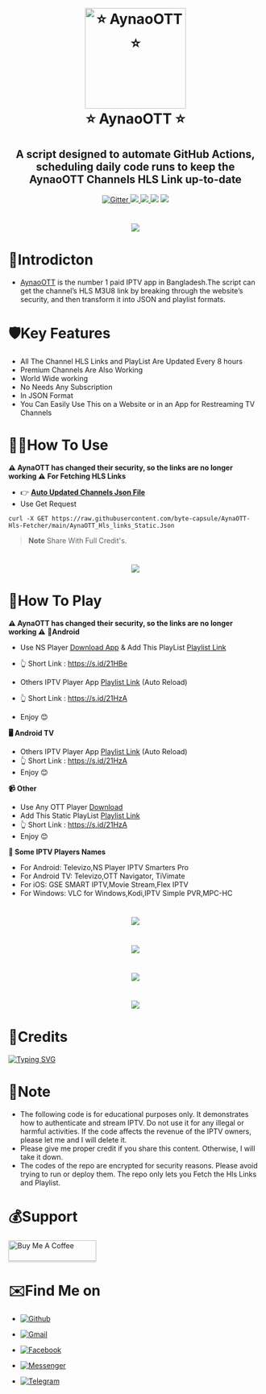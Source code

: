 




<h1 align="center">
  <br>
  <a href="https://play.google.com/store/apps/details?id=com.aynaott.apps"><img src="https://github.com/byte-capsule/AynaOTT-Hls-Fetcher/blob/main/images/aynaott_logo.png" alt="⭐ AynaoOTT ⭐" width="200"></a>
  <br>
  ⭐ AynaoOTT ⭐
  <br>
</h1>

<h2 align="center">A script designed to automate GitHub Actions, scheduling daily code runs to keep the AynaoOTT Channels HLS Link up-to-date</h2>

<p align="center">
  <a href="https://www.python.org/">
    <img src="https://img.shields.io/badge/Made_With-Python_3.12%2B-blue"
         alt="Gitter">
  
  <a href="https://saythanks.io/to/bullredeyes@gmail.com">
      <img src="https://img.shields.io/badge/Byte_Capsule-%E2%98%BC-green.svg">
  </a>
  <a href="https://play.google.com/store/apps/details?id=com.banglalink.toffee">
    <img src="https://img.shields.io/badge/App-AynaaOTT-red">
  </a>
  </a>
  <a href="https://gitter.im/amitmerchant1990/electron-markdownify"><img src="https://img.shields.io/badge/Made%20in-Bangladesh_🇧🇩-green?colorA=%23ff0000&colorB=%23017e40&style=flat-square"></a>
<a href="https://hits.seeyoufarm.com"><img src="https://hits.seeyoufarm.com/api/count/incr/badge.svg?url=https%3A%2F%2Fgithub.com%2Fbyte-capsule%2FAynaOTT-Hls-Fetcher&count_bg=%2379C83D&title_bg=%23555555&icon=skyliner.svg&icon_color=%23E7E7E7&title=Visitors+&edge_flat=false"/></a>
</p>

<h1 align="center">
 <a href="www.aynaott.com"><img src="https://github.com/byte-capsule/AynaOTT-Hls-Fetcher/blob/main/images/aynaott_banner.jpeg"></a>
</h1>



# 📕Introdicton 
* [AynaoOTT](https://play.google.com/store/apps/details?id=com.banglalink.toffee) is the number 1 paid IPTV app in Bangladesh.The script can get the channel’s HLS M3U8 link by breaking through the website’s security, and then transform it into JSON and playlist formats.


# 🛡️Key Features

* All The Channel HLS Links and PlayList Are Updated Every 8 hours 
* Premium Channels Are Also Working
* World Wide working 
* No Needs Any Subscription 
* In JSON Format
* You Can Easily Use This on a Website or in an App for Restreaming TV Channels 



# 👨‍💻How To Use
**⚠️ AynaOTT has changed their security, so the links are no longer working ⚠️**
**For Fetching HLS Links**
* 👉 **[Auto Updated Channels Json File](https://raw.githubusercontent.com/byte-capsule/AynaOTT-Hls-Fetcher/main/AynaOTT_Hls_links_Static.Json)**
* Use Get Request




```
curl -X GET https://raw.githubusercontent.com/byte-capsule/AynaOTT-Hls-Fetcher/main/AynaOTT_Hls_links_Static.Json

```

> **Note**
> Share With Full Credit's.


<h1 align="center">
 <a href="https://raw.githubusercontent.com/byte-capsule/AynaOTT-Hls-Fetcher/main/AynaOTT_Hls_links.Json?token=GHSAT0AAAAAACIGXJTZNCFBIKMA5RTUUUG4ZMZG7XQ"><img src="https://github.com/byte-capsule/AynaOTT-Hls-Fetcher/blob/main/images/json_file.jpg"></a>
</h1>

# 🎥How To Play
**⚠️ AynaOTT has changed their security, so the links are no longer working ⚠️**
**📱Android**
* Use NS Player [Download App](https://play.google.com/store/apps/details?id=com.genuine.leone) & Add This PlayList [Playlist Link](https://byte-capsule-2x.onrender.com/api/aynaott/ns_player.m3u)
* 👆 Short Link : https://s.id/21HBe
  

* Others IPTV Player App [Playlist Link](https://raw.githubusercontent.com/byte-capsule/AynaOTT-Hls-Fetcher/main/Static_Playlist_AynaOTT.m3u) (Auto Reload)
* 👆 Short Link : https://s.id/21HzA

*  Enjoy 😊

**🖥️ Android TV**


* Others IPTV Player App [Playlist Link](https://raw.githubusercontent.com/byte-capsule/AynaOTT-Hls-Fetcher/main/Static_Playlist_AynaOTT.m3u) (Auto Reload)
*  👆 Short Link : https://s.id/21HzA
*  Enjoy 😊

**📹 Other**
* Use Any OTT Player [Download](https://www.google.com/search?q=ott+player+for+pc+and+ios&client=ms-android-xiaomi-terr1-rso2&sca_esv=596181589&sxsrf=AM9HkKnV10drltrN-Twr51eQaTzOzAP_pg%3A1704535658479&ei=aiaZZebrHIG8juMPwLuasAQ&oq=ott+player+for+pc+and+ios&gs_lp=EhNtb2JpbGUtZ3dzLXdpei1zZXJwIhlvdHQgcGxheWVyIGZvciBwYyBhbmQgaW9zMgUQIRigATIFECEYoAEyBRAhGJ8FSKIzUKAIWKcucAJ4AZABAJgBlgOgAbARqgEJMC4zLjQuMS4xuAEDyAEA-AEBwgIKEAAYRxjWBBiwA8ICBhAAGBYYHuIDBBgAIEGIBgGQBgg&sclient=mobile-gws-wiz-serp)
* Add This Static PlayList [Playlist Link](https://raw.githubusercontent.com/byte-capsule/AynaOTT-Hls-Fetcher/main/Static_Playlist_AynaOTT.m3u)
*  👆 Short Link : https://s.id/21HzA
*  Enjoy 😊

**🧩 Some IPTV Players Names**
* For Android: Televizo,NS Player IPTV Smarters Pro
* For Android TV: Televizo,OTT Navigator, TiVimate
* For iOS: GSE SMART IPTV,Movie Stream,Flex IPTV
* For Windows: VLC for Windows,Kodi,IPTV Simple PVR,MPC-HC


<h1 align="center">
 <a href="https://raw.githubusercontent.com/byte-capsule/AynaOTT-Hls-Fetcher/main/Universal_Player_AynaOTT.m3u"><img src="https://github.com/byte-capsule/AynaOTT-Hls-Fetcher/blob/main/images/1.jpg"></a>
</h1>
<h1 align="center">
 <a href="https://raw.githubusercontent.com/byte-capsule/AynaOTT-Hls-Fetcher/main/Universal_Player_AynaOTT.m3u"><img src="https://github.com/byte-capsule/AynaOTT-Hls-Fetcher/blob/main/images/2.jpg"></a>
</h1>
<h1 align="center">
 <a href="https://raw.githubusercontent.com/byte-capsule/AynaOTT-Hls-Fetcher/main/Universal_Player_AynaOTT.m3u"><img src="https://github.com/byte-capsule/AynaOTT-Hls-Fetcher/blob/main/images/3.jpg"></a>
</h1>
<h1 align="center">
 <a href="https://raw.githubusercontent.com/byte-capsule/AynaOTT-Hls-Fetcher/main/Universal_Player_AynaOTT.m3u"><img src="https://github.com/byte-capsule/AynaOTT-Hls-Fetcher/blob/main/images/4.jpg"></a>
</h1>


# 🚬Credits
[![Typing SVG](https://readme-typing-svg.demolab.com?font=Fira+Code&pause=100&color=FF2C10&background=31FF9400&width=400&lines=Made+By+Byte+Capsule)](https://git.io/typing-svg)


# 💌Note
* The following code is for educational purposes only. It demonstrates how to authenticate and stream IPTV. Do not use it for any illegal or harmful activities. If the code affects the revenue of the IPTV owners, please let me  and I will delete it.
* Please give me proper credit if you share this content. Otherwise, I will take it down.
* The codes of the repo are encrypted for security reasons. Please avoid trying to run or deploy them. The repo only lets you Fetch the Hls Links and Playlist.
  





# 💰Support

<a href="https://github.com/byte-capsule/" target="_blank"><img src="https://www.buymeacoffee.com/assets/img/custom_images/purple_img.png" alt="Buy Me A Coffee" style="height: 41px !important;width: 174px !important;box-shadow: 0px 3px 2px 0px rgba(190, 190, 190, 0.5) !important;-webkit-box-shadow: 0px 3px 2px 0px rgba(190, 190, 190, 0.5) !important;" ></a>




# ✉️Find Me on 

- [![Github](https://img.shields.io/badge/Github-Byte_Capsule-purple?style=for-the-badge&logo=github)](https://github.com/byte-capsule)

- [![Gmail](https://img.shields.io/badge/Gmail-Byte_Capsule-green?style=for-the-badge&logo=gmail)](mailto:jeshanakand2017@gmail.com)

- [![Facebook](https://img.shields.io/badge/Facebook-Jeshan_Akand-blue?style=for-the-badge&logo=facebook)](https://t.me/J_9X_H_9X_N)

- [![Messenger](https://img.shields.io/badge/Messenger-Jeshan_Akand-orange?style=for-the-badge&logo=messenger)](https://t.me/J_9X_H_9X_N)

- [![Telegram](https://img.shields.io/badge/Telegram-Byte_Capsule-indigo?style=for-the-badge&logo=telegram)](https://t.me/J_9X_H_9X_N)
